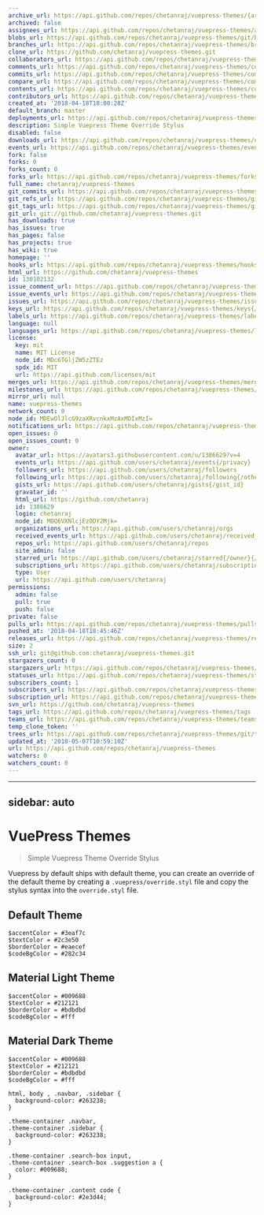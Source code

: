 ```yaml
---
archive_url: https://api.github.com/repos/chetanraj/vuepress-themes/{archive_format}{/ref}
archived: false
assignees_url: https://api.github.com/repos/chetanraj/vuepress-themes/assignees{/user}
blobs_url: https://api.github.com/repos/chetanraj/vuepress-themes/git/blobs{/sha}
branches_url: https://api.github.com/repos/chetanraj/vuepress-themes/branches{/branch}
clone_url: https://github.com/chetanraj/vuepress-themes.git
collaborators_url: https://api.github.com/repos/chetanraj/vuepress-themes/collaborators{/collaborator}
comments_url: https://api.github.com/repos/chetanraj/vuepress-themes/comments{/number}
commits_url: https://api.github.com/repos/chetanraj/vuepress-themes/commits{/sha}
compare_url: https://api.github.com/repos/chetanraj/vuepress-themes/compare/{base}...{head}
contents_url: https://api.github.com/repos/chetanraj/vuepress-themes/contents/{+path}
contributors_url: https://api.github.com/repos/chetanraj/vuepress-themes/contributors
created_at: '2018-04-18T18:00:28Z'
default_branch: master
deployments_url: https://api.github.com/repos/chetanraj/vuepress-themes/deployments
description: Simple Vuepress Theme Override Stylus
disabled: false
downloads_url: https://api.github.com/repos/chetanraj/vuepress-themes/downloads
events_url: https://api.github.com/repos/chetanraj/vuepress-themes/events
fork: false
forks: 0
forks_count: 0
forks_url: https://api.github.com/repos/chetanraj/vuepress-themes/forks
full_name: chetanraj/vuepress-themes
git_commits_url: https://api.github.com/repos/chetanraj/vuepress-themes/git/commits{/sha}
git_refs_url: https://api.github.com/repos/chetanraj/vuepress-themes/git/refs{/sha}
git_tags_url: https://api.github.com/repos/chetanraj/vuepress-themes/git/tags{/sha}
git_url: git://github.com/chetanraj/vuepress-themes.git
has_downloads: true
has_issues: true
has_pages: false
has_projects: true
has_wiki: true
homepage: ''
hooks_url: https://api.github.com/repos/chetanraj/vuepress-themes/hooks
html_url: https://github.com/chetanraj/vuepress-themes
id: 130102132
issue_comment_url: https://api.github.com/repos/chetanraj/vuepress-themes/issues/comments{/number}
issue_events_url: https://api.github.com/repos/chetanraj/vuepress-themes/issues/events{/number}
issues_url: https://api.github.com/repos/chetanraj/vuepress-themes/issues{/number}
keys_url: https://api.github.com/repos/chetanraj/vuepress-themes/keys{/key_id}
labels_url: https://api.github.com/repos/chetanraj/vuepress-themes/labels{/name}
language: null
languages_url: https://api.github.com/repos/chetanraj/vuepress-themes/languages
license:
  key: mit
  name: MIT License
  node_id: MDc6TGljZW5zZTEz
  spdx_id: MIT
  url: https://api.github.com/licenses/mit
merges_url: https://api.github.com/repos/chetanraj/vuepress-themes/merges
milestones_url: https://api.github.com/repos/chetanraj/vuepress-themes/milestones{/number}
mirror_url: null
name: vuepress-themes
network_count: 0
node_id: MDEwOlJlcG9zaXRvcnkxMzAxMDIxMzI=
notifications_url: https://api.github.com/repos/chetanraj/vuepress-themes/notifications{?since,all,participating}
open_issues: 0
open_issues_count: 0
owner:
  avatar_url: https://avatars3.githubusercontent.com/u/1386629?v=4
  events_url: https://api.github.com/users/chetanraj/events{/privacy}
  followers_url: https://api.github.com/users/chetanraj/followers
  following_url: https://api.github.com/users/chetanraj/following{/other_user}
  gists_url: https://api.github.com/users/chetanraj/gists{/gist_id}
  gravatar_id: ''
  html_url: https://github.com/chetanraj
  id: 1386629
  login: chetanraj
  node_id: MDQ6VXNlcjEzODY2Mjk=
  organizations_url: https://api.github.com/users/chetanraj/orgs
  received_events_url: https://api.github.com/users/chetanraj/received_events
  repos_url: https://api.github.com/users/chetanraj/repos
  site_admin: false
  starred_url: https://api.github.com/users/chetanraj/starred{/owner}{/repo}
  subscriptions_url: https://api.github.com/users/chetanraj/subscriptions
  type: User
  url: https://api.github.com/users/chetanraj
permissions:
  admin: false
  pull: true
  push: false
private: false
pulls_url: https://api.github.com/repos/chetanraj/vuepress-themes/pulls{/number}
pushed_at: '2018-04-18T18:45:46Z'
releases_url: https://api.github.com/repos/chetanraj/vuepress-themes/releases{/id}
size: 2
ssh_url: git@github.com:chetanraj/vuepress-themes.git
stargazers_count: 0
stargazers_url: https://api.github.com/repos/chetanraj/vuepress-themes/stargazers
statuses_url: https://api.github.com/repos/chetanraj/vuepress-themes/statuses/{sha}
subscribers_count: 1
subscribers_url: https://api.github.com/repos/chetanraj/vuepress-themes/subscribers
subscription_url: https://api.github.com/repos/chetanraj/vuepress-themes/subscription
svn_url: https://github.com/chetanraj/vuepress-themes
tags_url: https://api.github.com/repos/chetanraj/vuepress-themes/tags
teams_url: https://api.github.com/repos/chetanraj/vuepress-themes/teams
temp_clone_token: ''
trees_url: https://api.github.com/repos/chetanraj/vuepress-themes/git/trees{/sha}
updated_at: '2018-05-07T10:59:10Z'
url: https://api.github.com/repos/chetanraj/vuepress-themes
watchers: 0
watchers_count: 0
---
```


---
sidebar: auto
---

# VuePress Themes

> Simple Vuepress Theme Override Stylus

Vuepress by default ships with default theme, you can create an override of the default theme by creating a ```.vuepress/override.styl``` file and copy the stylus syntax into the ```override.styl``` file.

## Default Theme
```
$accentColor = #3eaf7c
$textColor = #2c3e50
$borderColor = #eaecef
$codeBgColor = #282c34
```

## Material Light Theme
```
$accentColor = #009688
$textColor = #212121
$borderColor = #bdbdbd
$codeBgColor = #fff
```

## Material Dark Theme
```
$accentColor = #009688
$textColor = #212121
$borderColor = #bdbdbd
$codeBgColor = #fff

html, body , .navbar, .sidebar {
  background-color: #263238;
}

.theme-container .navbar,
.theme-container .sidebar {
  background-color: #263238;
}

.theme-container .search-box input,
.theme-container .search-box .suggestion a {
  color: #009688;
}

.theme-container .content code {
  background-color: #2e3d44;
}

```
